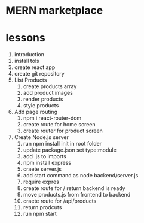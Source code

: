 # MERN marketplace

# lessons

1. introduction
2. install tols
3. create react app
4. create git repository
5. List Products
   1. create products array
   2. add product images
   3. render products
   4. style products
6. Add page routing
   1. npm i react-router-dom
   2. create route for home screen
   3. create router for product screen
7. Create Node.js server
   1. run npm install init in root folder
   2. update package.json set type:module
   3. add .js to imports
   4. npm install express
   5. craete server.js
   6. add start command as node backend/server.js
   7. require expres
   8. create route for / return backend is ready
   9. move products.js from frontend to backend
   10. craete route for /api/products
   11. return prodcuts
   12. run npm start

